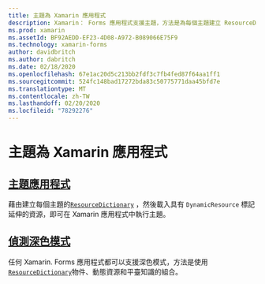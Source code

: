 ```yaml
---
title: 主題為 Xamarin 應用程式
description: Xamarin： Forms 應用程式支援主題，方法是為每個主題建立 ResourceDictionary，然後載入具有 DynamicResource 標記延伸的資源。
ms.prod: xamarin
ms.assetId: BF92AEDD-EF23-4D08-A972-B089066E75F9
ms.technology: xamarin-forms
author: davidbritch
ms.author: dabritch
ms.date: 02/18/2020
ms.openlocfilehash: 67e1ac20d5c213bb2fdf3c7fb4fed87f64aa1ff1
ms.sourcegitcommit: 524fc148bad17272bda83c50775771daa45bfd7e
ms.translationtype: MT
ms.contentlocale: zh-TW
ms.lasthandoff: 02/20/2020
ms.locfileid: "78292276"
---
```

# <a name="theming-a-xamarinforms-application"></a>主題為 Xamarin 應用程式

## <a name="theme-an-application"></a>[主題應用程式](theming.md)

藉由建立每個主題的[`ResourceDictionary`](xref:Xamarin.Forms.ResourceDictionary) ，然後載入具有 `DynamicResource` 標記延伸的資源，即可在 Xamarin 應用程式中執行主題。

## <a name="detect-dark-mode"></a>[偵測深色模式](dark-mode.md)

任何 Xamarin. Forms 應用程式都可以支援深色模式，方法是使用[`ResourceDictionary`](xref:Xamarin.Forms.ResourceDictionary)物件、動態資源和平臺知識的組合。
